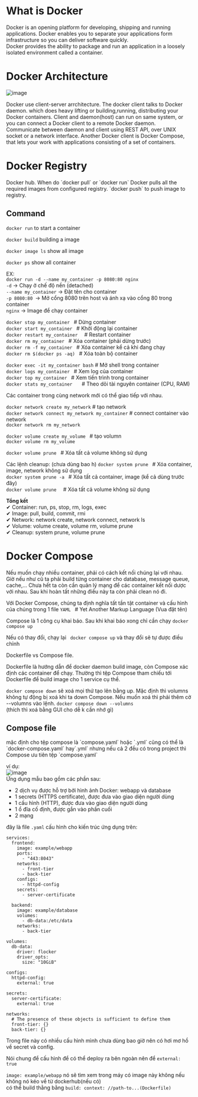 <h1>What is Docker</h1>

Docker is an opening platform for developing, shipping and running applications. Docker enables you to separate
your applications form infrastructure so you can deliver software quickly.  
Docker provides the ability to package and run an application in a loosely isolated environment called a container. 

<h1>Docker Architecture</h1>  


![image](https://github.com/user-attachments/assets/39af12c1-1198-4c42-bdb5-95e2717a11c5) 


Docker use client-server arrchitecture. The docker client talks to Docker daemon. which does heavy lifting or
building,running, distributing your Docker containers. Client and daemon(host) can run on same system, or you can
connect a Docker client to a remote Docker daemon.  
Communicate between daemon and client using REST API, over UNIX socket or a network interface. 
Another Docker client is Docker Compose, that lets your work with applications consisting of a set of containers.

<h1>Docker Registry</h1>
Docker hub. When do `docker pull` or `docker run` Docker pulls all the required images from configured registry.  
`docker push` to push image to registry.

<h2>Command</h2>

`docker run` to start a container  

`docker build` building a image  

`docker image ls` show all image   

`docker ps` show all container  

  
EX:  
`docker run -d --name my_container -p 8080:80 nginx`  
`-d` → Chạy ở chế độ nền (detached)  
`--name my_container` → Đặt tên cho container  
`-p 8080:80 `→ Mở cổng 8080 trên host và ánh xạ vào cổng 80 trong container  
`nginx` → Image để chạy container  

`docker stop my_container `       # Dừng container  
`docker start my_container `      # Khởi động lại container  
`docker restart my_container  `   # Restart container  
`docker rm my_container `         # Xóa container (phải dừng trước)  
`docker rm -f my_container `      # Xóa container kể cả khi đang chạy  
`docker rm $(docker ps -aq) `     # Xóa toàn bộ container  

`docker exec -it my_container bash`   # Mở shell trong container  
`docker logs my_container `           # Xem log của container  
`docker top my_container `            # Xem tiến trình trong container  
`docker stats my_container   `        # Theo dõi tài nguyên container (CPU, RAM)   

Các container trong cùng network mới có thể giao tiếp với nhau.

`docker network create my_network` # tạo network  
`docker network connect my_network my_container` # connect container vào network   
`docker network rm my_network  ` 

`docker volume create my_volume ` # tạo volumn  
`docker volume rm my_volume`   

`docker volume prune `  # Xóa tất cả volume không sử dụng  

Các lệnh cleanup: (chưa dùng bao h)
`docker system prune `        # Xóa container, image, network không sử dụng  
`docker system prune -a `     # Xóa tất cả container, image (kể cả dùng trước đây)  
`docker volume prune  `       # Xóa tất cả volume không sử dụng  

**Tổng kết**  
✔ Container: run, ps, stop, rm, logs, exec  
✔ Image: pull, build, commit, rmi  
✔ Network: network create, network connect, network ls  
✔ Volume: volume create, volume rm, volume prune  
✔ Cleanup: system prune, volume prune  

<h1>Docker Compose</h1>  
Nếu muốn chạy nhiều container, phải có cách kết nối chúng lại với nhau. Giờ nếu như cũ ta phải build từng container
cho database, message queue, cache,... Chưa hết ta còn cần quản lý mạng để các container kết nối dược với nhau. Sau khi hoàn tất những điều này
ta còn phải clean nó đi.   

Với Docker Compose, chúng ta định nghĩa tất tần tật container và cấu hình của chúng trong 1 file `YAML ` # Yet Another Markup Language (Vua đặt tên)   

Compose là 1 công cụ khai báo. Sau khi khai báo xong chỉ cần chạy `docker compose up`   

Nếu có thay đổi, chạy lại ` docker compose up` và thay đổi sẽ tự được điều chỉnh   

  
Dockerfile vs Compose file.  

Dockerfile là hướng dẫn để docker daemon build image, còn Compose xác định các container để chạy. Thường thì tệp Compose 
tham chiếu tới Dockerfile để build image cho 1 service cụ thể.  

`docker compose down` sẽ xoá mọi thứ tạo lên bằng up. Mặc định thì volumns không tự động bị xoá khi ta down Compose.
Nếu muốn xoá thì phải thêm cờ --volumns vào lệnh. `docker compose down --volumns`  
(thích thì xoá bằng GUI cho dễ k cần nhớ gì)  
<h2>Compose file</h2>  
mặc định cho tệp compose là `compose.yaml` hoặc `.yml` cũng có thể là `docker-compose.yaml` hay`.yml`
nhưng nếu cả 2 đều có trong project thì Compose ưu tiên tệp `compose.yaml`  

ví dụ:  
![image](https://github.com/user-attachments/assets/7bf484cf-09ee-4de9-9051-87f285ffd86d)  
Ứng dụng mẫu bao gồm các phần sau:  
<ul>
  <li>2 dịch vụ được hỗ trợ bởi hình ảnh Docker: webapp và database  </li>
  <li>1 secrets (HTTPS certificate), được đưa vào giao diện người dùng  </li>
  <li>1 cấu hình (HTTP), được đưa vào giao diện người dùng  </li>
  <li>1 ổ đĩa cố định, được gắn vào phần cuối  </li>
  <li>2 mạng</li>
</ul>

đây là file `.yaml` cấu hình cho kiến trúc ứng dụng trên:  

```
services:
  frontend:
    image: example/webapp
    ports:
      - "443:8043"
    networks:
      - front-tier
      - back-tier
    configs:
      - httpd-config
    secrets:
      - server-certificate

  backend:
    image: example/database
    volumes:
      - db-data:/etc/data
    networks:
      - back-tier

volumes:
  db-data:
    driver: flocker
    driver_opts:
      size: "10GiB"

configs:
  httpd-config:
    external: true

secrets:
  server-certificate:
    external: true

networks:
  # The presence of these objects is sufficient to define them
  front-tier: {}
  back-tier: {}
```

  Trong file này có nhiều cấu hình mình chưa dùng bao giờ nên có hơi mơ hồ về secret và config.  
  
  Nói chung để cấu hình để có thể deploy ra bên ngoàn nên để `external: true`  

  `image: example/webapp` nó sẽ tìm xem trong máy có image này không nếu không nó kéo về từ dockerhub(nếu có)  
  có thể build thằng bằng `build: context: //path-to...(Dockerfile)`  

  


